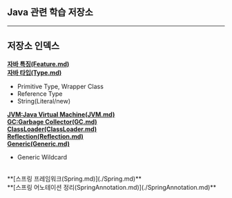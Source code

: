 ## Java 관련 학습 저장소 <br>

---
## 저장소 인덱스 <br>

**[자바 특징(Feature.md)](./Feature.md)** <br>
**[자바 타입(Type.md)](./Type.md)** <br>
- Primitive Type, Wrapper Class
- Reference Type
- String(Literal/new)

**[JVM:Java Virtual Machine(JVM.md)](./JVM.md)** <br>
**[GC:Garbage Collector(GC.md)](./GC.md)** <br>
**[ClassLoader(ClassLoader.md)](./ClassLoader.md)** <br>
**[Reflection(Reflection.md)](./Reflection.md)** <br>
**[Generic(Generic.md)](./Generic.md)** <br>
- Generic Wildcard


<br>
**[스프링 프레임워크(Spring.md)](./Spring.md)** <br>
**[스프링 어노테이션 정리(SpringAnnotation.md)](./SpringAnnotation.md)** <br>

